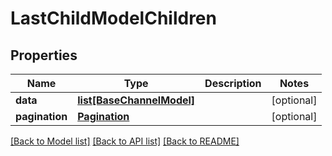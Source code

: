 # LastChildModelChildren

## Properties
Name | Type | Description | Notes
------------ | ------------- | ------------- | -------------
**data** | [**list[BaseChannelModel]**](BaseChannelModel.md) |  | [optional] 
**pagination** | [**Pagination**](Pagination.md) |  | [optional] 

[[Back to Model list]](../README.md#documentation-for-models) [[Back to API list]](../README.md#documentation-for-api-endpoints) [[Back to README]](../README.md)


